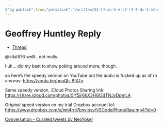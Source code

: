 ```yaml
---
{"dg-publish":true,"permalink":"/written/23-f4-ab-5-e-c7-f4-4-dc-1-b3-eb-631-c74-ce-123-b/","dgHomeLink":true,"dgPassFrontmatter":false}
---
```


# Geoffrey Huntley Reply

* [Thread](https://twitter.com/NeoYokel/timelines/1453935449177735169)


@vital876 welll.. not really. 

I uh… did my best to show poking around more, though. 

so here’s the speedy version on YouTube but the audio is fucked up as of rn anyway: https://youtu.be/houQh-8fATo

Same speedy version, iCloud Photos Sharing link: https://share.icloud.com/photos/0rf5jji6kX3HGl3dTNJyDpmLA

Original speed version  on my trial Dropbox account lol: https://www.dropbox.com/s/imt4rni7bnylosv/VSCodeiPhoneRaw.mp4?dl=0

<a class="twitter-timeline" href="https://twitter.com/NeoYokel/timelines/1453935449177735169?ref_src=twsrc%5Etfw">Conversation - Curated tweets by NeoYokel</a> <script async src="https://platform.twitter.com/widgets.js" charset="utf-8"></script>